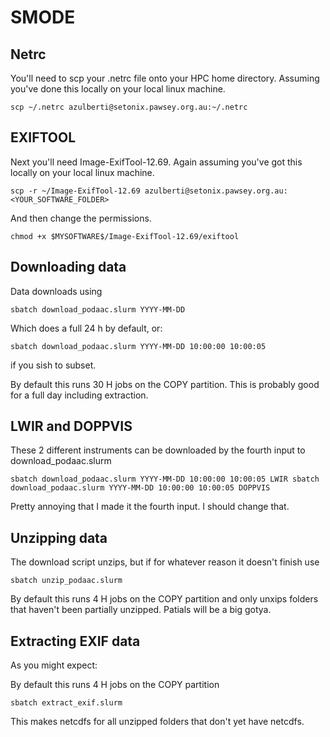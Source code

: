 # SMODE

## Netrc

You'll need to scp your .netrc file onto your HPC home directory. Assuming you've done this locally on your local linux machine. 

`
scp ~/.netrc azulberti@setonix.pawsey.org.au:~/.netrc
`

## EXIFTOOL 

Next you'll need Image-ExifTool-12.69. Again assuming you've got this locally on your local linux machine. 

`
scp -r ~/Image-ExifTool-12.69 azulberti@setonix.pawsey.org.au:<YOUR_SOFTWARE_FOLDER>
`

And then change the permissions.

`
chmod +x $MYSOFTWARE$/Image-ExifTool-12.69/exiftool
`

## Downloading data

Data downloads using 

`
sbatch download_podaac.slurm YYYY-MM-DD
`

Which does a full 24 h by default, or:

`
sbatch download_podaac.slurm YYYY-MM-DD 10:00:00 10:00:05
`

if you sish to subset. 

By default this runs 30 H jobs on the COPY partition. This is probably good for a full day including extraction.  

## LWIR and DOPPVIS

These 2 different instruments can be downloaded by the fourth input to download_podaac.slurm

`
sbatch download_podaac.slurm YYYY-MM-DD 10:00:00 10:00:05 LWIR
sbatch download_podaac.slurm YYYY-MM-DD 10:00:00 10:00:05 DOPPVIS
`

Pretty annoying that I made it the fourth input. I should change that.  

## Unzipping data

The download script unzips, but if for whatever reason it doesn't finish use

`
sbatch unzip_podaac.slurm
`

By default this runs 4 H jobs on the COPY partition and only unxips folders that haven't been partially unzipped. Patials will be a big gotya. 

## Extracting EXIF data

As you might expect:

By default this runs 4 H jobs on the COPY partition 

`
sbatch extract_exif.slurm
`

This makes netcdfs for all unzipped folders that don't yet have netcdfs. 
